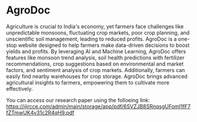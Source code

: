 # AgroDoc
Agriculture is crucial to India's economy, yet farmers face challenges like unpredictable monsoons, fluctuating crop markets, poor crop planning, and unscientific soil management, leading to reduced profits. AgroDoc is a one-stop website designed to help farmers make data-driven decisions to boost yields and profits. By leveraging AI and Machine Learning, AgroDoc offers features like monsoon trend analysis, soil health predictions with fertilizer recommendations, crop suggestions based on environmental and market factors, and sentiment analysis of crop markets. Additionally, farmers can easily find nearby warehouses for crop storage. AgroDoc brings advanced agricultural insights to farmers, empowering them to cultivate more effectively.


You can access our research paper using the folloeing link:
https://ijircce.com/admin/main/storage/app/pdf/6SVZJB8SRnqsgUFomI1fF7fZTmwUK4v31c2R4qH9.pdf
